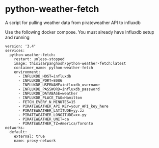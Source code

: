 # python-weather-fetch
A script for pulling weather data from pirateweather API to influxdb

Use the following docker compose. You must already have Influxdb setup and running

```
version: '3.4'
services:
  python-weather-fetch:
    restart: unless-stopped
    image: thisisarpanghosh/python-weather-fetch:latest
    container_name: python-weather-fetch
    environment:
      - INFLUXDB_HOST=influxdb
      - INFLUXDB_PORT=8086
      - INFLUXDB_USERNAME=influxdb_username
      - INFLUXDB_PASSWORD=influxdb_password
      - INFLUXDB_DATABASE=weather
      - INFLUXDB_PLACE_TAG=Hamilton
      - FETCH_EVERY_N_MINUTES=15
      - PIRATEWEATHER_API_KEY=your_API_key_here
      - PIRATEWEATHER_LATITUDE=yy.zz
      - PIRATEWEATHER_LONGITUDE=xx.yy
      - PIRATEWEATHER_UNIT=ca
      - PIRATEWEATHER_TZ=America/Toronto
networks:
  default:
    external: true
    name: proxy-network
```
